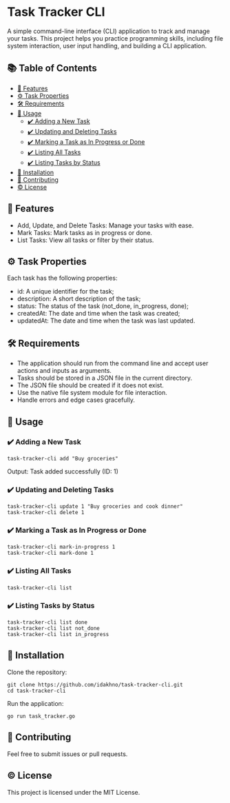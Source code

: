 # Task Tracker CLI
A simple command-line interface (CLI) application to track and manage your tasks. This project helps you practice programming skills, including file system interaction, user input handling, and building a CLI application.

## 📚 Table of Contents
- [🚀 Features](#-features)
- [⚙️ Task Properties](#-task-properties)
- [🛠️ Requirements](#-requirements)
- [📢 Usage](#usage)
    - [✔️ Adding a New Task](#adding-a-new-task)
    - [✔️ Updating and Deleting Tasks](#updating-and-deleting-tasks)
    - [✔️ Marking a Task as In Progress or Done](#marking-a-task-as-in-progress-or-done)
    - [✔️ Listing All Tasks](#listing-all-tasks)
    - [✔️ Listing Tasks by Status](#listing-tasks-by-status)
- [💾 Installation](#installation)
- [🤝 Contributing](#contributing)
- [©️ License](#license)

## 🚀 Features
- Add, Update, and Delete Tasks: Manage your tasks with ease.
- Mark Tasks: Mark tasks as in progress or done.
- List Tasks: View all tasks or filter by their status.

## ⚙️ Task Properties
Each task has the following properties:
- id: A unique identifier for the task;
- description: A short description of the task;
- status: The status of the task (not_done, in_progress, done);
- createdAt: The date and time when the task was created;
- updatedAt: The date and time when the task was last updated.

## 🛠️ Requirements
- The application should run from the command line and accept user actions and inputs as arguments.
- Tasks should be stored in a JSON file in the current directory.
- The JSON file should be created if it does not exist.
- Use the native file system module for file interaction.
- Handle errors and edge cases gracefully.

## 📢 Usage
### ✔️ Adding a New Task
```
task-tracker-cli add "Buy groceries"
```
Output: Task added successfully (ID: 1)

### ✔️ Updating and Deleting Tasks
```
task-tracker-cli update 1 "Buy groceries and cook dinner"
task-tracker-cli delete 1
```

### ✔️ Marking a Task as In Progress or Done
```
task-tracker-cli mark-in-progress 1
task-tracker-cli mark-done 1
```

### ✔️ Listing All Tasks
```
task-tracker-cli list
```

### ✔️ Listing Tasks by Status
```
task-tracker-cli list done
task-tracker-cli list not_done
task-tracker-cli list in_progress
```

## 💾 Installation

Clone the repository:
```
git clone https://github.com/idakhno/task-tracker-cli.git
cd task-tracker-cli
```

Run the application:
```
go run task_tracker.go
```

## 🤝 Contributing
Feel free to submit issues or pull requests.

## ©️ License
This project is licensed under the MIT License.